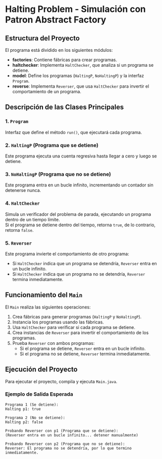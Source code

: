 # Halting Problem - Simulación con Patron Abstract Factory

## Estructura del Proyecto
El programa está dividido en los siguientes módulos:

- **factories**: Contiene fábricas para crear programas.
- **haltchecker**: Implementa `HaltChecker`, que analiza si un programa se detiene.
- **model**: Define los programas (`HaltingP`, `NoHaltingP`) y la interfaz `Program`.
- **reverse**: Implementa `Reverser`, que usa `HaltChecker` para invertir el comportamiento de un programa.

## Descripción de las Clases Principales

### 1. `Program`
Interfaz que define el método `run()`, que ejecutará cada programa.

### 2. `HaltingP` (Programa que se detiene)
Este programa ejecuta una cuenta regresiva hasta llegar a cero y luego se detiene.

### 3. `NoHaltingP` (Programa que no se detiene)
Este programa entra en un bucle infinito, incrementando un contador sin detenerse nunca.

### 4. `HaltChecker`
Simula un verificador del problema de parada, ejecutando un programa dentro de un tiempo límite.  
Si el programa se detiene dentro del tiempo, retorna `true`, de lo contrario, retorna `false`.

### 5. `Reverser`
Este programa invierte el comportamiento de otro programa:
- Si `HaltChecker` indica que un programa se detendría, `Reverser` entra en un bucle infinito.
- Si `HaltChecker` indica que un programa no se detendría, `Reverser` termina inmediatamente.

## Funcionamiento del `Main`
El `Main` realiza las siguientes operaciones:
1. Crea fábricas para generar programas (`HaltingP` y `NoHaltingP`).
2. Instancia los programas usando las fábricas.
3. Usa `HaltChecker` para verificar si cada programa se detiene.
4. Crea instancias de `Reverser` para invertir el comportamiento de los programas.
5. Prueba `Reverser` con ambos programas:
   - Si el programa se detiene, `Reverser` entra en un bucle infinito.
   - Si el programa no se detiene, `Reverser` termina inmediatamente.

## Ejecución del Proyecto
Para ejecutar el proyecto, compila y ejecuta `Main.java`.  

### Ejemplo de Salida Esperada
```
Programa 1 (Se detiene):
Halting p1: true

Programa 2 (No se detiene):
Halting p2: false

Probando Reverser con p1 (Programa que se detiene):
(Reverser entra en un bucle infinito... detener manualmente)

Probando Reverser con p2 (Programa que no se detiene):
Reverser: El programa no se detendría, por lo que termino inmediatamente.
```
